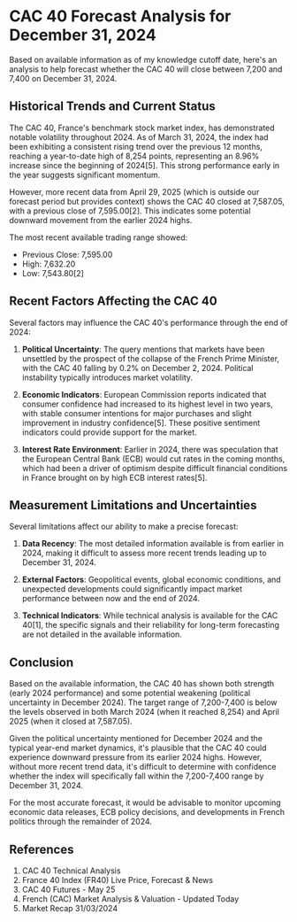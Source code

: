 # CAC 40 Forecast Analysis for December 31, 2024

Based on available information as of my knowledge cutoff date, here's an analysis to help forecast whether the CAC 40 will close between 7,200 and 7,400 on December 31, 2024.

## Historical Trends and Current Status

The CAC 40, France's benchmark stock market index, has demonstrated notable volatility throughout 2024. As of March 31, 2024, the index had been exhibiting a consistent rising trend over the previous 12 months, reaching a year-to-date high of 8,254 points, representing an 8.96% increase since the beginning of 2024[5]. This strong performance early in the year suggests significant momentum.

However, more recent data from April 29, 2025 (which is outside our forecast period but provides context) shows the CAC 40 closed at 7,587.05, with a previous close of 7,595.00[2]. This indicates some potential downward movement from the earlier 2024 highs.

The most recent available trading range showed:
- Previous Close: 7,595.00
- High: 7,632.20
- Low: 7,543.80[2]

## Recent Factors Affecting the CAC 40

Several factors may influence the CAC 40's performance through the end of 2024:

1. **Political Uncertainty**: The query mentions that markets have been unsettled by the prospect of the collapse of the French Prime Minister, with the CAC 40 falling by 0.2% on December 2, 2024. Political instability typically introduces market volatility.

2. **Economic Indicators**: European Commission reports indicated that consumer confidence had increased to its highest level in two years, with stable consumer intentions for major purchases and slight improvement in industry confidence[5]. These positive sentiment indicators could provide support for the market.

3. **Interest Rate Environment**: Earlier in 2024, there was speculation that the European Central Bank (ECB) would cut rates in the coming months, which had been a driver of optimism despite difficult financial conditions in France brought on by high ECB interest rates[5].

## Measurement Limitations and Uncertainties

Several limitations affect our ability to make a precise forecast:

1. **Data Recency**: The most detailed information available is from earlier in 2024, making it difficult to assess more recent trends leading up to December 31, 2024.

2. **External Factors**: Geopolitical events, global economic conditions, and unexpected developments could significantly impact market performance between now and the end of 2024.

3. **Technical Indicators**: While technical analysis is available for the CAC 40[1], the specific signals and their reliability for long-term forecasting are not detailed in the available information.

## Conclusion

Based on the available information, the CAC 40 has shown both strength (early 2024 performance) and some potential weakening (political uncertainty in December 2024). The target range of 7,200-7,400 is below the levels observed in both March 2024 (when it reached 8,254) and April 2025 (when it closed at 7,587.05).

Given the political uncertainty mentioned for December 2024 and the typical year-end market dynamics, it's plausible that the CAC 40 could experience downward pressure from its earlier 2024 highs. However, without more recent trend data, it's difficult to determine with confidence whether the index will specifically fall within the 7,200-7,400 range by December 31, 2024.

For the most accurate forecast, it would be advisable to monitor upcoming economic data releases, ECB policy decisions, and developments in French politics through the remainder of 2024.

## References

1. CAC 40 Technical Analysis
2. France 40 Index (FR40) Live Price, Forecast & News
3. CAC 40 Futures - May 25
4. French (CAC) Market Analysis & Valuation - Updated Today
5. Market Recap 31/03/2024